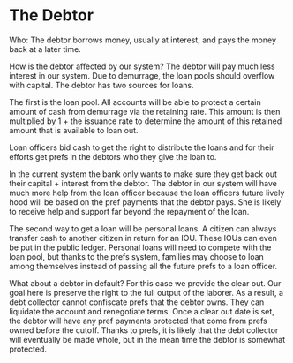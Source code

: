 # The Debtor

Who: The debtor borrows money, usually at interest, and pays the money back at a later time.

How is the debtor affected by our system?  The debtor will pay much less interest in our system.  Due to demurrage, the loan pools should overflow with capital.  The debtor has two sources for loans.

The first is the loan pool.  All accounts will be able to protect a certain amount of cash from demurrage via the retaining rate.  This amount is then multiplied by 1 + the issuance rate to determine the amount of this retained amount that is available to loan out.

Loan officers bid cash to get the right to distribute the loans and for their efforts get prefs in the debtors who they give the loan to.

In the current system the bank only wants to make sure they get back out their capital + interest from the debtor.  The debtor in our system will have much more help from the loan officer because the loan officers future lively hood will be based on the pref payments that the debtor pays.  She is likely to receive help and support far beyond the repayment of the loan.

The second way to get a loan will be personal loans.  A citizen can always transfer cash to another citizen in return for an IOU.  These IOUs can even be put in the public ledger.  Personal loans will need to compete with the loan pool, but thanks to the prefs system, families may choose to loan among themselves instead of passing all the future prefs to a loan officer.

What about a debtor in default?  For this case we provide the clear out.  Our goal here is preserve the right to the full output of the laborer.  As a result, a debt collector cannot confiscate prefs that the debtor owns.  They can liquidate the account and renegotiate terms.  Once a clear out date is set, the debtor will have any pref payments protected that come from prefs owned before the cutoff.  Thanks to prefs, it is likely that the debt collector will eventually be made whole, but in the mean time the debtor is somewhat protected.
